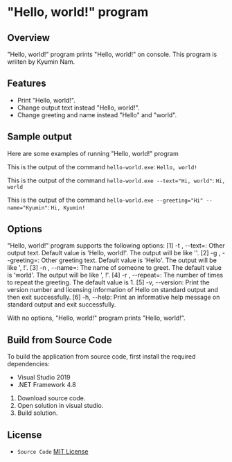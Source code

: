 # "Hello, world!" program

## Overview
 "Hello, world!" program prints "Hello, world!" on console.
 This program is wriiten by Kyumin Nam.

## Features
 - Print "Hello, world!".
 - Change output text instead "Hello, world!".
 - Change greeting and name instead "Hello" and "world".

## Sample output
Here are some examples of running "Hello, world!" program

This is the output of the command `hello-world.exe`:
```Hello, world!```

This is the output of the command `hello-world.exe --text="Hi, world"`:
```Hi, world```

This is the output of the command `hello-world.exe --greeting="Hi" --name="Kyumin"`:
```Hi, Kyumin!```

## Options

"Hello, world!" program supports the following options:
 [1] -t <Text>, --text=<Text>: Other output text. Default value is 'Hello, world!'. The output will be like '<Text>'.
 [2] -g <Text>, --greeting=<Text>: Other greeting text. Default value is 'Hello'. The output will be like '<Greeting>, <Name>!'.
 [3] -n <Text>, --name=<Text>: The name of someone to greet. The default value is 'world'. The output will be like '<Greeting>, <Name>!'.
 [4] -r <Number>, --repeat=<Numver>: The number of times to repeat the greeting. The default value is 1.
 [5] -v, --version: Print the version number and licensing information of Hello on standard output and then exit successfully.
 [6] -h, --help: Print an informative help message on standard output and exit successfully.

With no options, "Hello, world!" program prints "Hello, world!".

## Build from Source Code
 To build the application from source code, first install the required dependencies:
  - Visual Studio 2019
  - .NET Framework 4.8

 1. Download source code.
 2. Open solution in visual studio.
 3. Build solution.

## License
 - `Source Code` [MIT License](license.txt)
